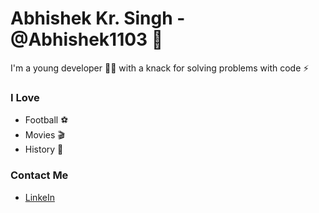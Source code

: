 # Abhishek Kr. Singh - @Abhishek1103 👋

I'm a young developer 🧑‍💻 with a knack for solving problems with code ⚡️

### I Love 
* Football ⚽️
* Movies 🎬
* History 📜

### Contact Me
* [LinkeIn](https://www.linkedin.com/in/abhishek-kumar-singh1103/)

<!--
**Abhishek1103/Abhishek1103** is a ✨ _special_ ✨ repository because its `README.md` (this file) appears on your GitHub profile.

Here are some ideas to get you started:

- 🔭 I’m currently working on ...
- 🌱 I’m currently learning ...
- 👯 I’m looking to collaborate on ...
- 🤔 I’m looking for help with ...
- 💬 Ask me about ...
- 📫 How to reach me: ...
- 😄 Pronouns: ...
- ⚡ Fun fact: ...
-->
